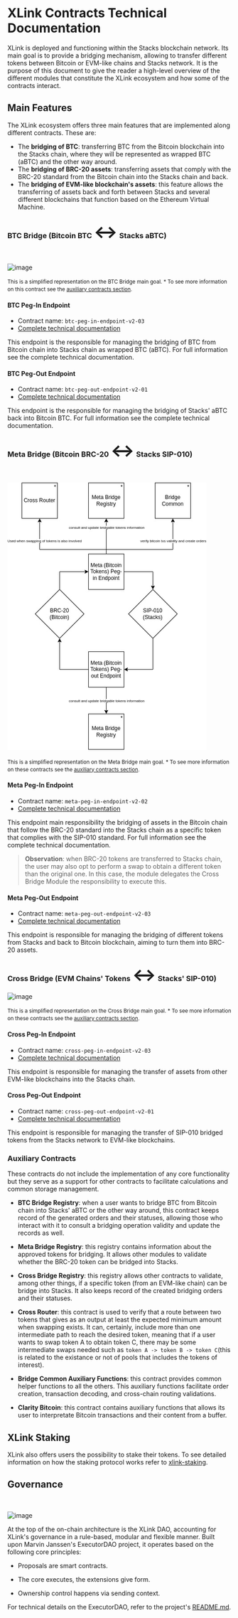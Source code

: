 # XLink Contracts Technical Documentation

XLink is deployed and functioning within the Stacks blockchain network. Its main goal is to provide a bridging mechanism, allowing to transfer different tokens between Bitcoin or EVM-like chains and Stacks network. It is the purpose of this document to give the reader a high-level overview of the different modules that constitute the XLink ecosystem and how some of the contracts interact. 

## Main Features 

The XLink ecosystem offers three main features that are implemented along different contracts. These are: 
- The **bridging of BTC**: transferring BTC from the Bitcoin blockchain into the Stacks chain, where they will be represented as wrapped BTC (aBTC) and the other way around. 
- The **bridging of BRC-20 assets**: transferring assets that comply with the BRC-20 standard from the Bitcoin chain into the Stacks chain and back. 
- The **bridging of EVM-like blockchain's assets**: this feature allows the transferring of assets back and forth between Stacks and several different blockchains that function based on the Ethereum Virtual Machine. 


### BTC Bridge (Bitcoin BTC <span style="font-size: 40px;">&harr;</span> Stacks aBTC)
<br>


![image](../.gitbook/assets/glue-docs/btc-bridge.png)


<small> This is a simplified representation on the BTC Bridge main goal. </small> 
<small> * To see more information on this contract see the [auxiliary contracts section](#Auxiliary-Contracts).</small>

#### BTC Peg-In Endpoint
- Contract name: `btc-peg-in-endpoint-v2-03`
- [Complete technical documentation](btc-peg-in-endpoint-v2-03.md)

This endpoint is the responsible for managing the bridging of BTC from Bitcoin chain into Stacks chain as wrapped BTC (aBTC). For full information see the complete technical documentation. 

#### BTC Peg-Out Endpoint
- Contract name: `btc-peg-out-endpoint-v2-01`
- [Complete technical documentation](btc-peg-out-endpoint-v2-01.md)

This endpoint is the responsible for managing the bridging of Stacks' aBTC back into Bitcoin BTC. For full information see the complete technical documentation. 

### Meta Bridge (Bitcoin BRC-20 <span style="font-size: 40px;">&harr;</span> Stacks SIP-010)

<br>

![image](../../.gitbook/assets/glue-docs/meta-bridge.png)

<small> This is a simplified representation on the Meta Bridge main goal. </small> 
<small> * To see more information on these contracts see the [auxiliary contracts section](#Auxiliary-Contracts).</small>


#### Meta Peg-In Endpoint
- Contract name: `meta-peg-in-endpoint-v2-02`
- [Complete technical documentation](meta-peg-in-endpoint-v2-02.md)

This endpoint main responsibility the bridging of assets in the Bitcoin chain that follow the BRC-20 standard into the Stacks chain as a specific token that complies with the SIP-010 standard. For full information see the complete technical documentation. 

> **Observation**: when BRC-20 tokens are transferred to Stacks chain, the user may also opt to perform a swap to obtain a different token than the original one. In this case, the module delegates the Cross Bridge Module the responsibility to execute this. 

#### Meta Peg-Out Endpoint
- Contract name: `meta-peg-out-endpoint-v2-03`
- [Complete technical documentation](meta-peg-out-endpoint-v2-03.md)

This endpoint is responsible for managing the bridging of different tokens from Stacks and back to Bitcoin blockchain, aiming to turn them into BRC-20 assets. 


### Cross Bridge (EVM Chains' Tokens <span style="font-size: 40px;">&harr;</span> Stacks' SIP-010)

![image](../.gitbook/assets/glue-docs/cross-bridge.png)

<small> This is a simplified representation on the Cross Bridge main goal. </small> 
<small> * To see more information on these contracts see the [auxiliary contracts section](#Auxiliary-Contracts).</small>



#### Cross Peg-In Endpoint
- Contract name: `cross-peg-in-endpoint-v2-03`
- [Complete technical documentation](cross-peg-in-endpoint-v2-03.md)

This endpoint is responsible for managing the transfer of assets from other EVM-like blockchains into the Stacks chain. 

#### Cross Peg-Out Endpoint
- Contract name: `cross-peg-out-endpoint-v2-01`
- [Complete technical documentation](cross-peg-out-endpoint-v2-01.md)

This endpoint is responsible for managing the transfer of SIP-010 bridged tokens from the Stacks network to EVM-like blockchains. 


### Auxiliary Contracts

These contracts do not include the implementation of any core functionality but they serve as a support for other contracts to facilitate calculations and common storage management. 

- **BTC Bridge Registry**: when a user wants to bridge BTC from Bitcoin chain into Stacks' aBTC or the other way around, this contract keeps record of the generated orders and their statuses, allowing those who interact with it to consult a bridging operation validity and update the records as well. 

- **Meta Bridge Registry**: this registry contains information about the approved tokens for bridging. It allows other modules to validate whether the BRC-20 token can be bridged into Stacks.

- **Cross Bridge Registry**: this registry allows other contracts to validate, among other things, if a specific token (from an EVM-like chain) can be bridge into Stacks. It also keeps record of the created bridging orders and their statuses. 
- **Cross Router**: this contract is used to verify that a route between two tokens that gives as an output at least the expected minimum amount when swapping exists. It can, certainly, include more than one intermediate path to reach the desired token, meaning that if a user wants to swap token A to obtain token C, there may be some intermediate swaps needed such as `token A -> token B -> token C`(this is related to the existance or not of pools that includes the tokens of interest).

- **Bridge Common Auxiliary Functions**: this contract provides common helper functions to all the others. This auxiliary functions facilitate order creation, transaction decoding, and cross-chain routing validations. 
  
- **Clarity Bitcoin**: this contract contains auxiliary functions that allows its user to interpretate Bitcoin transactions and their content from a buffer. 

## XLink Staking

XLink also offers users the possibility to stake their tokens. To see detailed information on how the staking protocol works refer to [xlink-staking](xlink-staking.md). 

## Governance 
<br>

![image](../.gitbook/assets/glue-docs/governance.png)


At the top of the on-chain architecture is the XLink DAO, accounting for XLink's governance in a rule-based, modular and flexible manner. Built upon Marvin Janssen's ExecutorDAO project, it operates based on the following core principles:

- Proposals are smart contracts.

- The core executes, the extensions give form.

- Ownership control happens via sending context.

For technical details on the ExecutorDAO, refer to the project's [README.md](https://github.com/MarvinJanssen/executor-dao#readme). 
